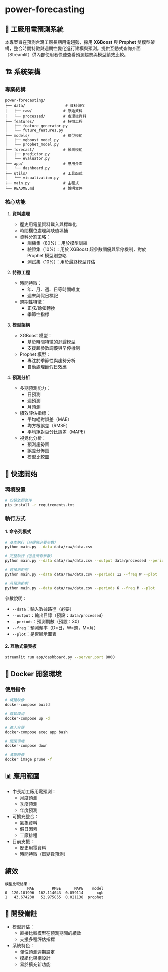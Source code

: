# power-forecasting

## 🔌 工廠用電預測系統

本專案旨在預測台灣工廠長期用電趨勢，採用 **XGBoost** 與 **Prophet** 雙模型架構，整合時間特徵與週期性變化進行建模與預測。提供互動式查詢介面（Streamlit）供內部使用者快速查看預測趨勢與模型績效比較。

## 🏗️ 系統架構

### 專案結構

```
power-forecasting/
├── data/                  # 資料儲存
│   ├── raw/              # 原始資料
│   └── processed/        # 處理後資料
├── features/             # 特徵工程
│   ├── feature_generator.py
│   └── future_features.py
├── models/               # 模型模組
│   ├── xgboost_model.py
│   └── prophet_model.py
├── forecast/             # 預測模組
│   ├── predictor.py
│   └── evaluator.py
├── app/                  # 應用介面
│   └── dashboard.py
├── utils/                # 工具函式
│   └── visualization.py
├── main.py               # 主程式
└── README.md             # 說明文件
```

### 核心功能

1. **資料處理**
   - 歷史用電量資料載入與標準化
   - 時間欄位處理與缺值填補
   - 資料分割策略：
     - 訓練集（80%）：用於模型訓練
     - 驗證集（10%）：用於 XGBoost 超參數調優與早停機制，對於 Prophet 模型則忽略
     - 測試集（10%）：用於最終模型評估

2. **特徵工程**
   - 時間特徵：
     - 年、月、週、日等時間維度
     - 週末與假日標記
   - 週期性特徵：
     - 正弦/餘弦轉換
     - 季節性指標

3. **模型架構**
   - XGBoost 模型：
     - 基於時間特徵的迴歸模型
     - 支援超參數調優與早停機制
   - Prophet 模型：
     - 專注於季節性與趨勢分析
     - 自動處理節假日效應

4. **預測分析**
   - 多期預測能力：
     - 日預測
     - 週預測
     - 月預測
   - 績效評估指標：
     - 平均絕對誤差（MAE）
     - 均方根誤差（RMSE）
     - 平均絕對百分比誤差（MAPE）
   - 視覺化分析：
     - 預測趨勢圖
     - 誤差分佈圖
     - 模型比較圖

## 🚀 快速開始

### 環境設置

```bash
# 安裝依賴套件
pip install -r requirements.txt
```

### 執行方式

#### 1. 命令列模式

```bash
# 基本執行（只提供必要參數）
python main.py --data data/raw/data.csv

# 完整執行（包含所有參數）
python main.py --data data/raw/data.csv --output data/processed --periods 30 --freq D --plot --target_col power_consumption

# 週預測範例
python main.py --data data/raw/data.csv --periods 12 --freq W --plot

# 月預測範例
python main.py --data data/raw/data.csv --periods 6 --freq M --plot
```

參數說明：
- `--data`：輸入數據路徑（必要）
- `--output`：輸出目錄（預設：`data/processed`）
- `--periods`：預測期數（預設：30）
- `--freq`：預測頻率（D=日，W=週，M=月）
- `--plot`：是否顯示圖表

#### 2. 互動式儀表板

```bash
streamlit run app/dashboard.py --server.port 8000
```

## 🐳 Docker 開發環境

### 使用指令

```bash
# 構建映像
docker-compose build

# 啟動環境
docker-compose up -d

# 進入容器
docker-compose exec app bash

# 關閉環境
docker-compose down

# 清理映像
docker image prune -f
```

## 📊 應用範圍

- 中長期工廠用電預測：
  - 月度預測
  - 季度預測
  - 年度預測
- 可擴充整合：
  - 氣象資料
  - 假日因素
  - 工廠排程
- 目前支援：
  - 歷史用電資料
  - 時間特徵（單變數預測）

## 績效

```
模型比較結果：
          MAE        RMSE      MAPE    model
0  120.101996  162.114043  0.059114      xgb
1   43.674238   52.975855  0.021138  prophet
```


## 📝 開發備註

- 模型評估：
  - 直接比較模型在預測期間的績效
  - 支援多種評估指標
- 系統特色：
  - 彈性預測週期設定
  - 模組化架構設計
  - 易於擴充新功能
